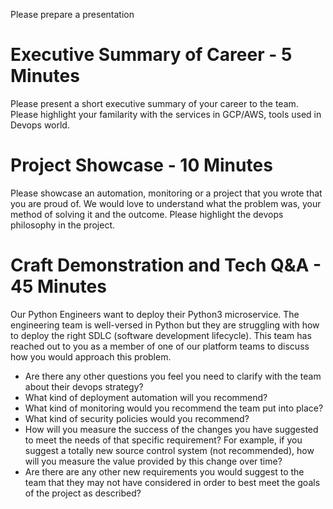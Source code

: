 Please prepare a presentation

# Executive Summary of Career - 5 Minutes
Please present a short executive summary of your career to the team. Please highlight your familarity with the services in GCP/AWS, tools used in Devops world.

# Project Showcase - 10 Minutes
Please showcase an automation, monitoring or a project that you wrote that you are proud of. We would love to understand what the problem was, your method of solving it and the outcome. Please highlight the devops philosophy in the project.


# Craft Demonstration and Tech Q&A - 45 Minutes
Our Python Engineers want to deploy their Python3 microservice. The engineering team is well-versed in Python but they are struggling with how to deploy the right SDLC (software development lifecycle). This team has reached out to you as a member of one of our platform teams to discuss how you would approach this problem.

* Are there any other questions you feel you need to clarify with the team about their devops strategy? 
* What kind of deployment automation will you recommend?
* What kind of monitoring would you recommend the team put into place?
* What kind of security policies would you recommend?
* How will you measure the success of the changes you have suggested to meet the needs of that specific requirement? For example, if you suggest a totally new source control system (not recommended), how will you measure the value provided by this change over time?
* Are there are any other new requirements you would suggest to the team that they may not have considered in order to best meet the goals of the project as described?
